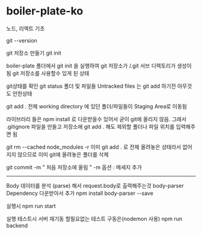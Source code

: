 # boiler-plate-ko
노드, 리액트 기초

git --version

git 저장소 만들기
git init

boiler-plate 폴더에서 git init 을 실행하여 git 저장소가 /.git 서브 디렉토리가 생성이 됨
git 저장소를 사용할수 있게 된 상태


git상태를 확인
git status
폴더 및 파일들 Untracked files 는 git add 하기전 아무것도 안한상태

git add . 
전체 working directory 에 있던 폴더/파일들이 Staging Area로 이동됨

라이브러리 들은 npm install 로 다운받을수 있어서 굳이 git에 올리지 않음.
그래서 .gitignore 파일을 만들고 저장소에 git add . 해도 제외할 폴더나 파일 위치를 입력해주면 됨

git rm --cached node_modules -r
이미 git add . 로 전체 올려놓은 상태라서 없어지지 않으므로 이미 git에 올려놓은 폴더를 삭제

git commit -m " 처음 저장소에 올림 "
-m 옵션 : 메세지 추가

------------------------------------------------------------------------------------------------

Body 데이터를 분석 (parse) 해서 request.body로 출력해주는것
body-parser Dependency 다운받아서 추가
npm install body-parser --save




실행시
npm run start 

실행 테스트시 서버 재기동 할필요없는 테스트 구동은(nodemon 사용)
npm run backend



